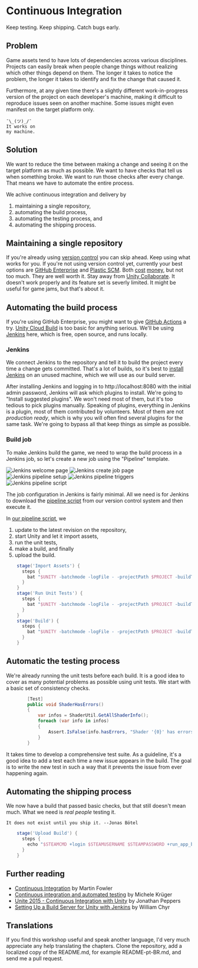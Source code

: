 # Continuous Integration
Keep testing. Keep shipping. Catch bugs early.

## Problem
Game assets tend to have lots of dependencies across various disciplines. Projects can easily break when people change things without realizing which other things depend on them. The longer it takes to notice the problem, the longer it takes to identify and fix the change that caused it.

Furthermore, at any given time there's a slightly different work-in-progress version of the project on each developer's machine, making it difficult to reproduce issues seen on another machine. Some issues might even manifest on the target platform only.

```
¯\_(ツ)_/¯
It works on
my machine.
```

## Solution
We want to reduce the time between making a change and seeing it on the target platform as much as possible. We want to have checks that tell us when something broke. We want to run those checks after every change. That means we have to automate the entire process.

We achive continuous integration and delivery by
1. maintaining a single repository,
2. automating the build process,
3. automating the testing process, and
4. automating the shipping process.

## Maintaining a single repository
If you're already using [version control](https://en.wikipedia.org/wiki/Version_control) you can skip ahead. Keep using what works for you. If you're not using version control yet, currently your best options are [GitHub Enterprise](https://github.com/enterprise) and [Plastic SCM](https://www.plasticscm.com/). Both [cost](https://github.com/pricing) [money](https://www.plasticscm.com/pricing), but not too much. They are well worth it. Stay away from [Unity Collaborate](https://unity.com/unity/features/collaborate). It doesn't work properly and its feature set is severly limited. It might be useful for game jams, but that's about it.

## Automating the build process
If you're using GitHub Enterprise, you might want to give [GitHub Actions](https://github.com/features/actions) a try. [Unity Cloud Build](https://unity3d.com/unity/features/cloud-build) is too basic for anything serious. We'll be using [Jenkins](https://jenkins.io/) here, which is free, open source, and runs locally.

### Jenkins
We connect Jenkins to the repository and tell it to build the project every time a change gets committed. That's a lot of builds, so it's best to [install Jenkins](https://jenkins.io/download/thank-you-downloading-windows-installer-stable/) on an unused machine, which we will use as our build server.

After installing Jenkins and logging in to http://localhost:8080 with the initial admin password, Jenkins will ask which plugins to install. We're going to "Install suggested plugins". We won't need most of them, but it's too tedious to pick plugins manually. Speaking of plugins, everything in Jenkins is a plugin, most of them contributed by volunteers. Most of them are not *production ready*, which is why you will often find several plugins for the same task. We're going to bypass all that keep things as simple as possible.

### Build job
To make Jenkins build the game, we need to wrap the build process in a Jenkins job, so let's create a new job using the "Pipeline" template.

![Jenkins welcome page](Documentation/Jenkins1.png "It works!")
![Jenkins create job page](Documentation/Jenkins2.png "Pipelines for Mario")
![Jenkins pipeline setup](Documentation/Pipeline1.png)
![Jenkins pipeline triggers](Documentation/Pipeline2.png)
![Jenkins pipeline script](Documentation/Pipeline3.png)

The job configuration in Jenkins is fairly minimal. All we need is for Jenkins to download the [pipeline script](https://jenkins.io/doc/book/pipeline/jenkinsfile/) from our version control system and then execute it.

In [our pipeline script](BuildScripts/Jenkins/Jenkinsfile), we
1. update to the latest revision on the repository,
2. start Unity and let it import assets,
3. run the unit tests,
4. make a build, and finally
5. upload the build.

```groovy
    stage('Import Assets') {
      steps {
        bat "$UNITY -batchmode -logFile - -projectPath $PROJECT -buildTarget $PLATFORM -quit -accept-apiupdate"
      }
    }
    stage('Run Unit Tests') {
      steps {
        bat "$UNITY -batchmode -logFile - -projectPath $PROJECT -buildTarget $PLATFORM -runEditorTests"
      }
    }
    stage('Build') {
      steps {
        bat "$UNITY -batchmode -logFile - -projectPath $PROJECT -buildTarget $PLATFORM -quit -buildWindows64Player $OUTPUT"
      }
    }
```

## Automatic the testing process
We're already running the unit tests before each build. It is a good idea to cover as many potential problems as possible using unit tests. We start with a basic set of consistency checks.

```csharp
        [Test]
        public void ShaderHasErrors()
        {
            var infos = ShaderUtil.GetAllShaderInfo();
            foreach (var info in infos)
            {
                Assert.IsFalse(info.hasErrors, "Shader '{0}' has errors.", info.name);
            }
        }
```

It takes time to develop a comprehensive test suite. As a guideline, it's a good idea to add a test each time a new issue appears in the build. The goal is to write the new test in such a way that it prevents the issue from ever happening again.

## Automating the shipping process
We now have a build that passed basic checks, but that still doesn't mean much. What we need is *real people* testing it.

```
It does not exist until you ship it. --Jonas Bötel
```

```groovy
    stage('Upload Build') {
      steps {
        echo "$STEAMCMD +login $STEAMUSERNAME $STEAMPASSWORD +run_app_build $STEAMSCRIPT"
      }
    }
```

## Further reading
- [Continuous Integration](https://martinfowler.com/articles/continuousIntegration.html) by Martin Fowler
- [Continuous integration and automated testing](http://itmattersgames.com/2019/02/18/continuous-integration-and-automated-testing/) by Michele Krüger
- [Unite 2015 - Continuous Integration with Unity](https://www.youtube.com/watch?v=kSXomLkMR68) by Jonathan Peppers
- [Setting Up a Build Server for Unity with Jenkins](https://www.youtube.com/watch?v=4J3SmhGxO1Y) by William Chyr

## Translations
If you find this workshop useful and speak another language, I'd very much appreciate any help translating the chapters. Clone the repository, add a localized copy of the README.md, for example README-pt-BR.md, and send me a pull request.
